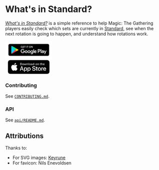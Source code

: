 # What's in Standard?

_[What's in Standard?][website]_ is a simple reference to help Magic: The Gathering
players easily check which sets are currently in [Standard][standard-official], see when
the next rotation is going to happen, and understand how rotations work.

<a
href='https://play.google.com/store/apps/details?id=com.whatsinstandard&utm_source=github&pcampaignid=pcampaignidMKT-Other-global-all-co-prtnr-py-PartBadge-Mar2515-1'><img
alt='Get it on Google Play'
src='./web/img/googleplay.png'
width="150"/></a>  
&nbsp;&nbsp;<a
href='https://apps.apple.com/ag/app/whats-in-standard/id1575154818'><img alt='Get it
on the App Store' src='./web/img/appstore.svg' width='134'/></a>

[website]: https://whatsinstandard.com/
[standard-official]: http://magic.wizards.com/en/content/standard-formats-magic-gathering

### Contributing

See [`CONTRIBUTING.md`](./CONTRIBUTING.md).

### API

See [`api/README.md`][api-readme].

[api-readme]: api/README.md

## Attributions

Thanks to:

- For SVG images: [Keyrune][keyrune]
- For favicon: Nils Enevoldsen

[keyrune]: https://github.com/andrewgioia/keyrune
